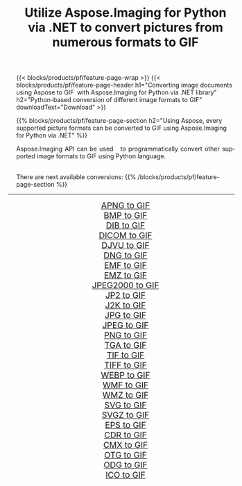 ﻿---
title: Utilize Aspose.Imaging for Python via .NET to convert pictures from numerous formats to GIF 
weight: 3920
url: /python-net/conversion/to/gif 
lang: en
langdirlevel: 2
locales: zh-hans,ja,it,ru,de,es,fr,nl,id,lt,pl,pt,vi,tr,ko,zh-hant,ar,hi,th,sv,cs,uk,he
description: You can use Aspose.Imaging for Python via .NET library to convert from a variety of formats to GIF
---

{{< blocks/products/pf/feature-page-wrap >}}
{{< blocks/products/pf/feature-page-header h1="Converting image documents using Aspose to GIF  with Aspose.Imaging for Python via .NET library" h2="Python-based conversion of different image formats to GIF" downloadText="Download" >}}


{{% blocks/products/pf/feature-page-section  h2="Using Aspose, every supported picture formats can be converted to GIF using Aspose.Imaging for Python via .NET" %}}
<p align=justify>Aspose.Imaging API can be used   to programmatically convert other supported image formats to GIF using Python language.</p>
<br/>
There are next available conversions:
{{% /blocks/products/pf/feature-page-section %}}
<div class="container-fluid productfamilypage bg-gray">
    <div class="convertypes bg-gray agp-content section">
        <div class="container">
		<hr style="margin-left:-20px;"/>
		<div class="row other-converters" style="gap: 10px;font-size: 19px;text-align:center;">
		    <div class='col-md-2 other-converter remove-lp remove-rp'><a href="/imaging/python-net/conversion/apng-to-gif" style="padding:15px;">APNG to GIF</a></div>
<div class='col-md-2 other-converter remove-lp remove-rp'><a href="/imaging/python-net/conversion/bmp-to-gif" style="padding:15px;">BMP to GIF</a></div>
<div class='col-md-2 other-converter remove-lp remove-rp'><a href="/imaging/python-net/conversion/dib-to-gif" style="padding:15px;">DIB to GIF</a></div>
<div class='col-md-2 other-converter remove-lp remove-rp'><a href="/imaging/python-net/conversion/dicom-to-gif" style="padding:15px;">DICOM to GIF</a></div>
<div class='col-md-2 other-converter remove-lp remove-rp'><a href="/imaging/python-net/conversion/djvu-to-gif" style="padding:15px;">DJVU to GIF</a></div>
<div class='col-md-2 other-converter remove-lp remove-rp'><a href="/imaging/python-net/conversion/dng-to-gif" style="padding:15px;">DNG to GIF</a></div>
<div class='col-md-2 other-converter remove-lp remove-rp'><a href="/imaging/python-net/conversion/emf-to-gif" style="padding:15px;">EMF to GIF</a></div>
<div class='col-md-2 other-converter remove-lp remove-rp'><a href="/imaging/python-net/conversion/emz-to-gif" style="padding:15px;">EMZ to GIF</a></div>
<div class='col-md-2 other-converter remove-lp remove-rp'><a href="/imaging/python-net/conversion/jpeg2000-to-gif" style="padding:15px;">JPEG2000 to GIF</a></div>
<div class='col-md-2 other-converter remove-lp remove-rp'><a href="/imaging/python-net/conversion/jp2-to-gif" style="padding:15px;">JP2 to GIF</a></div>
<div class='col-md-2 other-converter remove-lp remove-rp'><a href="/imaging/python-net/conversion/j2k-to-gif" style="padding:15px;">J2K to GIF</a></div>
<div class='col-md-2 other-converter remove-lp remove-rp'><a href="/imaging/python-net/conversion/jpg-to-gif" style="padding:15px;">JPG to GIF</a></div>
<div class='col-md-2 other-converter remove-lp remove-rp'><a href="/imaging/python-net/conversion/jpeg-to-gif" style="padding:15px;">JPEG to GIF</a></div>
<div class='col-md-2 other-converter remove-lp remove-rp'><a href="/imaging/python-net/conversion/png-to-gif" style="padding:15px;">PNG to GIF</a></div>
<div class='col-md-2 other-converter remove-lp remove-rp'><a href="/imaging/python-net/conversion/tga-to-gif" style="padding:15px;">TGA to GIF</a></div>
<div class='col-md-2 other-converter remove-lp remove-rp'><a href="/imaging/python-net/conversion/tif-to-gif" style="padding:15px;">TIF to GIF</a></div>
<div class='col-md-2 other-converter remove-lp remove-rp'><a href="/imaging/python-net/conversion/tiff-to-gif" style="padding:15px;">TIFF to GIF</a></div>
<div class='col-md-2 other-converter remove-lp remove-rp'><a href="/imaging/python-net/conversion/webp-to-gif" style="padding:15px;">WEBP to GIF</a></div>
<div class='col-md-2 other-converter remove-lp remove-rp'><a href="/imaging/python-net/conversion/wmf-to-gif" style="padding:15px;">WMF to GIF</a></div>
<div class='col-md-2 other-converter remove-lp remove-rp'><a href="/imaging/python-net/conversion/wmz-to-gif" style="padding:15px;">WMZ to GIF</a></div>
<div class='col-md-2 other-converter remove-lp remove-rp'><a href="/imaging/python-net/conversion/svg-to-gif" style="padding:15px;">SVG to GIF</a></div>
<div class='col-md-2 other-converter remove-lp remove-rp'><a href="/imaging/python-net/conversion/svgz-to-gif" style="padding:15px;">SVGZ to GIF</a></div>
<div class='col-md-2 other-converter remove-lp remove-rp'><a href="/imaging/python-net/conversion/eps-to-gif" style="padding:15px;">EPS to GIF</a></div>
<div class='col-md-2 other-converter remove-lp remove-rp'><a href="/imaging/python-net/conversion/cdr-to-gif" style="padding:15px;">CDR to GIF</a></div>
<div class='col-md-2 other-converter remove-lp remove-rp'><a href="/imaging/python-net/conversion/cmx-to-gif" style="padding:15px;">CMX to GIF</a></div>
<div class='col-md-2 other-converter remove-lp remove-rp'><a href="/imaging/python-net/conversion/otg-to-gif" style="padding:15px;">OTG to GIF</a></div>
<div class='col-md-2 other-converter remove-lp remove-rp'><a href="/imaging/python-net/conversion/odg-to-gif" style="padding:15px;">ODG to GIF</a></div>
<div class='col-md-2 other-converter remove-lp remove-rp'><a href="/imaging/python-net/conversion/ico-to-gif" style="padding:15px;">ICO to GIF</a></div>
                </div>
        </div>
    </div>
</div>
<br/>


